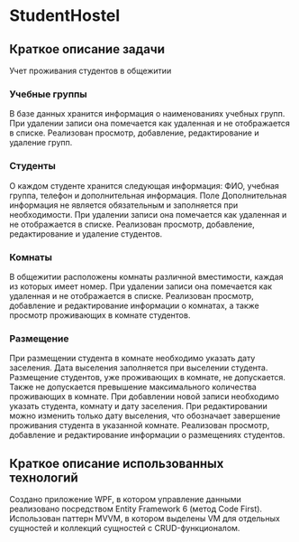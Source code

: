 # StudentHostel
## Краткое описание задачи
Учет проживания студентов в общежитии
### Учебные группы
В базе данных хранится информация о наименованиях учебных групп. 
При удалении записи она помечается как удаленная и не отображается в списке.
Реализован просмотр, добавление, редактирование и удаление групп.
### Студенты
О каждом студенте хранится следующая информация: ФИО, учебная группа, телефон и дополнительная информация. Поле Дополнительная информация не является обязательным и заполняется при необходимости. 
При удалении записи она помечается как удаленная и не отображается в списке.
Реализован просмотр, добавление, редактирование и удаление студентов.
### Комнаты
В общежитии расположены комнаты различной вместимости, каждая из которых имеет номер. 
При удалении записи она помечается как удаленная и не отображается в списке.
Реализован просмотр, добавление и редактирование информации о комнатах, а также просмотр проживающих в комнате студентов.
### Размещение
При размещении студента в комнате необходимо указать дату заселения. Дата выселения заполняется при выселении студента. Размещение студентов, уже проживающих в комнате, не допускается. Также не допускается превышение максимального количества проживающих в комнате.
При добавлении новой записи необходимо указать студента, комнату и дату заселения.
При редактировании можно изменить только дату выселения, что обозначает завершение проживания студента в указанной комнате.
Реализован просмотр, добавление и редактирование информации о размещениях студентов.
## Краткое описание использованных технологий
Создано приложение WPF, в котором управление данными реализовано посредством Entity Framework 6 (метод Code First). Использован паттерн MVVM, в котором выделены VM для отдельных сущностей и коллекций сущностей с CRUD-функционалом. 
